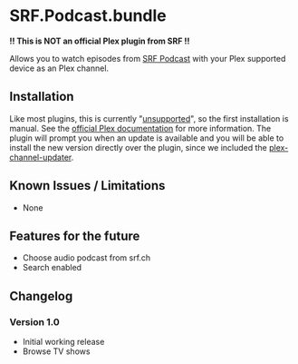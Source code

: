 # SRF.Podcast.bundle

**!! This is NOT an official Plex plugin from SRF !!**

Allows you to watch episodes from [SRF Podcast](http://www.srf.ch/podcasts/) with your Plex supported device as an Plex channel.

## Installation

Like most plugins, this is currently "[unsupported](https://support.plex.tv/hc/en-us/articles/201375863-Channels-from-Other-Sources)", so the first installation is manual. See the [official Plex documentation](https://support.plex.tv/hc/en-us/articles/201187656-How-do-I-manually-install-a-channel-) for more information. The plugin will prompt you when an update is available and you will be able to install the new version directly over the plugin, since we included the [plex-channel-updater](https://github.com/kolsys/plex-channel-updater).

## Known Issues / Limitations

* None

## Features for the future

* Choose audio podcast from srf.ch
* Search enabled

## Changelog

### Version 1.0

* Initial working release
* Browse TV shows
